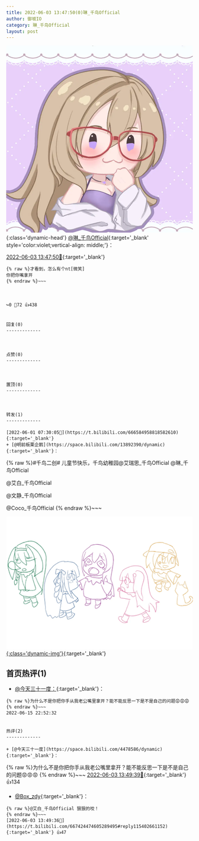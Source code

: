 ```yaml
---
title: 2022-06-03 13:47:50(0)琳_千鸟Official
author: 御坂IO
category: 琳_千鸟Official
layout: post
---
```


![img](/images/c0a88f85ebd0d056f37b114e0748e69556c8b488.jpg){:class='dynamic-head'}
[@琳_千鸟Official](https://space.bilibili.com/1620923329/dynamic){:target='_blank' style='color:violet;vertical-align: middle;'}：

[2022-06-03 13:47:50🔗](https://t.bilibili.com/667424474605289495){:target='_blank'}

~~~
{% raw %}才看到，怎么有个nt[微笑]
你把你嘴拿开
{% endraw %}~~~



↪️0 💬72 👍438


回复(0)
-------------



点赞(0)
-------------



置顶(0)
-------------



转发(1)
-------------

[2022-06-01 07:30:05🔗](https://t.bilibili.com/666584958818582610){:target='_blank'}
+ [@明前板栗企鹅](https://space.bilibili.com/13892390/dynamic){:target='_blank'}：
~~~
{% raw %}#千鸟二创#
儿童节快乐，千鸟幼稚园@艾瑞思_千鸟Official
@琳_千鸟Official

@艾白_千鸟Official 

@文静_千鸟Official 

@Coco_千鸟Official
{% endraw %}~~~


[![img](/images/e2012ea786a400ab905c29fc94364bab7a791c97.jpg){:class='dynamic-img'}](/images/e2012ea786a400ab905c29fc94364bab7a791c97.jpg){:target='_blank'}




首页热评(1)
-------------

+ [@今天三十一度：](https://space.bilibili.com/4478586/dynamic){:target='_blank'}：
~~~
{% raw %}为什么不是你把你手从我老公嘴里拿开？能不能反思一下是不是自己的问题😡😡😡
{% endraw %}~~~
2022-06-15 22:52:32


热评(2)
-------------

+ [@今天三十一度](https://space.bilibili.com/4478586/dynamic){:target='_blank'}：
~~~
{% raw %}为什么不是你把你手从我老公嘴里拿开？能不能反思一下是不是自己的问题😡😡😡
{% endraw %}~~~
[2022-06-03 13:49:39🔗](https://t.bilibili.com/667424474605289495#reply115402536608){:target='_blank'} 👍134
+ [@Box_zdy](https://space.bilibili.com/6833272/dynamic){:target='_blank'}：
~~~
{% raw %}@艾白_千鸟Official 狠狠的咬！
{% endraw %}~~~
[2022-06-03 13:49:36🔗](https://t.bilibili.com/667424474605289495#reply115402661152){:target='_blank'} 👍47


